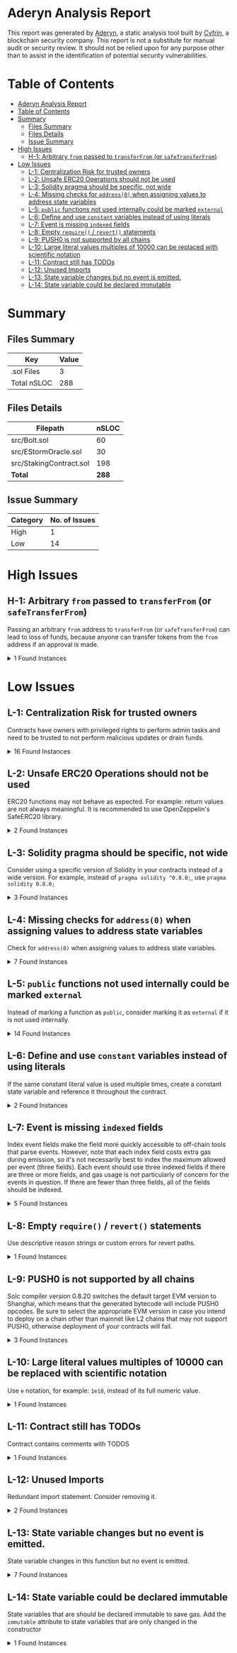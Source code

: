 # Aderyn Analysis Report

This report was generated by [Aderyn](https://github.com/Cyfrin/aderyn), a static analysis tool built by [Cyfrin](https://cyfrin.io), a blockchain security company. This report is not a substitute for manual audit or security review. It should not be relied upon for any purpose other than to assist in the identification of potential security vulnerabilities.
# Table of Contents

- [Aderyn Analysis Report](#aderyn-analysis-report)
- [Table of Contents](#table-of-contents)
- [Summary](#summary)
	- [Files Summary](#files-summary)
	- [Files Details](#files-details)
	- [Issue Summary](#issue-summary)
- [High Issues](#high-issues)
	- [H-1: Arbitrary `from` passed to `transferFrom` (or `safeTransferFrom`)](#h-1-arbitrary-from-passed-to-transferfrom-or-safetransferfrom)
- [Low Issues](#low-issues)
	- [L-1: Centralization Risk for trusted owners](#l-1-centralization-risk-for-trusted-owners)
	- [L-2: Unsafe ERC20 Operations should not be used](#l-2-unsafe-erc20-operations-should-not-be-used)
	- [L-3: Solidity pragma should be specific, not wide](#l-3-solidity-pragma-should-be-specific-not-wide)
	- [L-4: Missing checks for `address(0)` when assigning values to address state variables](#l-4-missing-checks-for-address0-when-assigning-values-to-address-state-variables)
	- [L-5: `public` functions not used internally could be marked `external`](#l-5-public-functions-not-used-internally-could-be-marked-external)
	- [L-6: Define and use `constant` variables instead of using literals](#l-6-define-and-use-constant-variables-instead-of-using-literals)
	- [L-7: Event is missing `indexed` fields](#l-7-event-is-missing-indexed-fields)
	- [L-8: Empty `require()` / `revert()` statements](#l-8-empty-require--revert-statements)
	- [L-9: PUSH0 is not supported by all chains](#l-9-push0-is-not-supported-by-all-chains)
	- [L-10: Large literal values multiples of 10000 can be replaced with scientific notation](#l-10-large-literal-values-multiples-of-10000-can-be-replaced-with-scientific-notation)
	- [L-11: Contract still has TODOs](#l-11-contract-still-has-todos)
	- [L-12: Unused Imports](#l-12-unused-imports)
	- [L-13: State variable changes but no event is emitted.](#l-13-state-variable-changes-but-no-event-is-emitted)
	- [L-14: State variable could be declared immutable](#l-14-state-variable-could-be-declared-immutable)


# Summary

## Files Summary

| Key | Value |
| --- | --- |
| .sol Files | 3 |
| Total nSLOC | 288 |


## Files Details

| Filepath | nSLOC |
| --- | --- |
| src/Bolt.sol | 60 |
| src/EStormOracle.sol | 30 |
| src/StakingContract.sol | 198 |
| **Total** | **288** |


## Issue Summary

| Category | No. of Issues |
| --- | --- |
| High | 1 |
| Low | 14 |


# High Issues

## H-1: Arbitrary `from` passed to `transferFrom` (or `safeTransferFrom`)

Passing an arbitrary `from` address to `transferFrom` (or `safeTransferFrom`) can lead to loss of funds, because anyone can transfer tokens from the `from` address if an approval is made.  

<details><summary>1 Found Instances</summary>


- Found in src/StakingContract.sol [Line: 94](src/StakingContract.sol#L94)

	```solidity
	        SafeERC20.safeTransferFrom(
	```

</details>



# Low Issues

## L-1: Centralization Risk for trusted owners

Contracts have owners with privileged rights to perform admin tasks and need to be trusted to not perform malicious updates or drain funds.

<details><summary>16 Found Instances</summary>


- Found in src/Bolt.sol [Line: 14](src/Bolt.sol#L14)

	```solidity
	contract Bolt is ERC20, ERC20Burnable, ERC20Pausable, Ownable, ERC20Permit, ERC20Capped {
	```

- Found in src/Bolt.sol [Line: 37](src/Bolt.sol#L37)

	```solidity
	    function pause() public onlyOwner {
	```

- Found in src/Bolt.sol [Line: 41](src/Bolt.sol#L41)

	```solidity
	    function unpause() public onlyOwner {
	```

- Found in src/Bolt.sol [Line: 45](src/Bolt.sol#L45)

	```solidity
	    function mint(address to, uint256 amount) public onlyOwner {
	```

- Found in src/Bolt.sol [Line: 64](src/Bolt.sol#L64)

	```solidity
	    function setStakingContract(address _addr) public onlyOwner() {
	```

- Found in src/EStormOracle.sol [Line: 7](src/EStormOracle.sol#L7)

	```solidity
	contract EStormOracle is Ownable {
	```

- Found in src/EStormOracle.sol [Line: 22](src/EStormOracle.sol#L22)

	```solidity
	  function updatePool(bytes32 _pid, int256 _dept, bool _isActive) public onlyOwner() {
	```

- Found in src/EStormOracle.sol [Line: 35](src/EStormOracle.sol#L35)

	```solidity
	  function setStakingContract(address _addr) public onlyOwner {
	```

- Found in src/StakingContract.sol [Line: 13](src/StakingContract.sol#L13)

	```solidity
	contract StakingContract is Pausable, Ownable {
	```

- Found in src/StakingContract.sol [Line: 58](src/StakingContract.sol#L58)

	```solidity
	    ) external onlyOwner {
	```

- Found in src/StakingContract.sol [Line: 225](src/StakingContract.sol#L225)

	```solidity
	    function addGame(string memory _game) external onlyOwner {
	```

- Found in src/StakingContract.sol [Line: 229](src/StakingContract.sol#L229)

	```solidity
	    function setOracle(EStormOracle _oracle) external onlyOwner {
	```

- Found in src/StakingContract.sol [Line: 233](src/StakingContract.sol#L233)

	```solidity
	    function setDevAddress(address _addr) external onlyOwner {
	```

- Found in src/StakingContract.sol [Line: 237](src/StakingContract.sol#L237)

	```solidity
	    function setDevFee(uint8 _newFee) external onlyOwner {
	```

- Found in src/StakingContract.sol [Line: 241](src/StakingContract.sol#L241)

	```solidity
	    function pause() public onlyOwner {
	```

- Found in src/StakingContract.sol [Line: 245](src/StakingContract.sol#L245)

	```solidity
	    function unpause() public onlyOwner {
	```

</details>



## L-2: Unsafe ERC20 Operations should not be used

ERC20 functions may not behave as expected. For example: return values are not always meaningful. It is recommended to use OpenZeppelin's SafeERC20 library.

<details><summary>2 Found Instances</summary>


- Found in src/StakingContract.sol [Line: 123](src/StakingContract.sol#L123)

	```solidity
	        bolt.transfer(devaddr, fee);
	```

- Found in src/StakingContract.sol [Line: 124](src/StakingContract.sol#L124)

	```solidity
	        bolt.transfer(_msgSender(), _amount);
	```

</details>



## L-3: Solidity pragma should be specific, not wide

Consider using a specific version of Solidity in your contracts instead of a wide version. For example, instead of `pragma solidity ^0.8.0;`, use `pragma solidity 0.8.0;`

<details><summary>3 Found Instances</summary>


- Found in src/Bolt.sol [Line: 3](src/Bolt.sol#L3)

	```solidity
	pragma solidity ^0.8.22;
	```

- Found in src/EStormOracle.sol [Line: 3](src/EStormOracle.sol#L3)

	```solidity
	pragma solidity ^0.8.22;
	```

- Found in src/StakingContract.sol [Line: 3](src/StakingContract.sol#L3)

	```solidity
	pragma solidity ^0.8.22;
	```

</details>



## L-4: Missing checks for `address(0)` when assigning values to address state variables

Check for `address(0)` when assigning values to address state variables.

<details><summary>7 Found Instances</summary>


- Found in src/Bolt.sol [Line: 27](src/Bolt.sol#L27)

	```solidity
	        messageSigner = _messageSigner;
	```

- Found in src/Bolt.sol [Line: 65](src/Bolt.sol#L65)

	```solidity
	        stakingContract = _addr;
	```

- Found in src/EStormOracle.sol [Line: 36](src/EStormOracle.sol#L36)

	```solidity
	    stakingContract = _addr;
	```

- Found in src/StakingContract.sol [Line: 50](src/StakingContract.sol#L50)

	```solidity
	        oracle = _oracle;
	```

- Found in src/StakingContract.sol [Line: 51](src/StakingContract.sol#L51)

	```solidity
	        devaddr = _devaddr;
	```

- Found in src/StakingContract.sol [Line: 230](src/StakingContract.sol#L230)

	```solidity
	        oracle = _oracle;
	```

- Found in src/StakingContract.sol [Line: 234](src/StakingContract.sol#L234)

	```solidity
	        devaddr = _addr;
	```

</details>



## L-5: `public` functions not used internally could be marked `external`

Instead of marking a function as `public`, consider marking it as `external` if it is not used internally.

<details><summary>14 Found Instances</summary>


- Found in src/Bolt.sol [Line: 30](src/Bolt.sol#L30)

	```solidity
	    function mintWithMessage(bytes32 _hash, uint256 _amount, uint256 _nonce, bytes memory _signature) public {
	```

- Found in src/Bolt.sol [Line: 37](src/Bolt.sol#L37)

	```solidity
	    function pause() public onlyOwner {
	```

- Found in src/Bolt.sol [Line: 41](src/Bolt.sol#L41)

	```solidity
	    function unpause() public onlyOwner {
	```

- Found in src/Bolt.sol [Line: 45](src/Bolt.sol#L45)

	```solidity
	    function mint(address to, uint256 amount) public onlyOwner {
	```

- Found in src/Bolt.sol [Line: 52](src/Bolt.sol#L52)

	```solidity
	    function safeEBoltTransfer(address _to, uint256 _amount) public {
	```

- Found in src/Bolt.sol [Line: 64](src/Bolt.sol#L64)

	```solidity
	    function setStakingContract(address _addr) public onlyOwner() {
	```

- Found in src/EStormOracle.sol [Line: 22](src/EStormOracle.sol#L22)

	```solidity
	  function updatePool(bytes32 _pid, int256 _dept, bool _isActive) public onlyOwner() {
	```

- Found in src/EStormOracle.sol [Line: 29](src/EStormOracle.sol#L29)

	```solidity
	  function lockPool(bytes32 _pid) public {
	```

- Found in src/EStormOracle.sol [Line: 35](src/EStormOracle.sol#L35)

	```solidity
	  function setStakingContract(address _addr) public onlyOwner {
	```

- Found in src/StakingContract.sol [Line: 103](src/StakingContract.sol#L103)

	```solidity
	    function withdraw(bytes32 _pid, uint256 _amount) public {
	```

- Found in src/StakingContract.sol [Line: 129](src/StakingContract.sol#L129)

	```solidity
	    function convertToAssets(
	```

- Found in src/StakingContract.sol [Line: 221](src/StakingContract.sol#L221)

	```solidity
	    function getPool(bytes32 _pid) public view returns (PoolInfo memory) {
	```

- Found in src/StakingContract.sol [Line: 241](src/StakingContract.sol#L241)

	```solidity
	    function pause() public onlyOwner {
	```

- Found in src/StakingContract.sol [Line: 245](src/StakingContract.sol#L245)

	```solidity
	    function unpause() public onlyOwner {
	```

</details>



## L-6: Define and use `constant` variables instead of using literals

If the same constant literal value is used multiple times, create a constant state variable and reference it throughout the contract.

<details><summary>2 Found Instances</summary>


- Found in src/StakingContract.sol [Line: 147](src/StakingContract.sol#L147)

	```solidity
	                pool.totalShares + 10 ** bolt.decimals(),
	```

- Found in src/StakingContract.sol [Line: 170](src/StakingContract.sol#L170)

	```solidity
	                pool.totalShares + 10 ** bolt.decimals(),
	```

</details>



## L-7: Event is missing `indexed` fields

Index event fields make the field more quickly accessible to off-chain tools that parse events. However, note that each index field costs extra gas during emission, so it's not necessarily best to index the maximum allowed per event (three fields). Each event should use three indexed fields if there are three or more fields, and gas usage is not particularly of concern for the events in question. If there are fewer than three fields, all of the fields should be indexed.

<details><summary>5 Found Instances</summary>


- Found in src/Bolt.sol [Line: 15](src/Bolt.sol#L15)

	```solidity
	    event MintWithMessage(address to, bytes32 hashUsed, bytes signatureUsed, uint256 amountMinted, uint256 nonceUsed);
	```

- Found in src/EStormOracle.sol [Line: 8](src/EStormOracle.sol#L8)

	```solidity
	  event PoolUpdated(bytes32 pid, int256 dept, bool isActive, uint256 lastRewardUpdate);
	```

- Found in src/StakingContract.sol [Line: 16](src/StakingContract.sol#L16)

	```solidity
	    event PoolCreated(
	```

- Found in src/StakingContract.sol [Line: 23](src/StakingContract.sol#L23)

	```solidity
	    event Deposit(address staker, uint256 amount, bytes32 pid);
	```

- Found in src/StakingContract.sol [Line: 24](src/StakingContract.sol#L24)

	```solidity
	    event Withdraw(address staker, uint256 amount, uint256 fee, bytes32 pid);
	```

</details>



## L-8: Empty `require()` / `revert()` statements

Use descriptive reason strings or custom errors for revert paths.

<details><summary>1 Found Instances</summary>


- Found in src/EStormOracle.sol [Line: 30](src/EStormOracle.sol#L30)

	```solidity
	    require(msg.sender == stakingContract);
	```

</details>



## L-9: PUSH0 is not supported by all chains

Solc compiler version 0.8.20 switches the default target EVM version to Shanghai, which means that the generated bytecode will include PUSH0 opcodes. Be sure to select the appropriate EVM version in case you intend to deploy on a chain other than mainnet like L2 chains that may not support PUSH0, otherwise deployment of your contracts will fail.

<details><summary>3 Found Instances</summary>


- Found in src/Bolt.sol [Line: 3](src/Bolt.sol#L3)

	```solidity
	pragma solidity ^0.8.22;
	```

- Found in src/EStormOracle.sol [Line: 3](src/EStormOracle.sol#L3)

	```solidity
	pragma solidity ^0.8.22;
	```

- Found in src/StakingContract.sol [Line: 3](src/StakingContract.sol#L3)

	```solidity
	pragma solidity ^0.8.22;
	```

</details>



## L-10: Large literal values multiples of 10000 can be replaced with scientific notation

Use `e` notation, for example: `1e18`, instead of its full numeric value.

<details><summary>1 Found Instances</summary>


- Found in src/Bolt.sol [Line: 26](src/Bolt.sol#L26)

	```solidity
	        _mint(address(this), 15_000_000_000 * 10 ** decimals());
	```

</details>



## L-11: Contract still has TODOs

Contract contains comments with TODOS

<details><summary>1 Found Instances</summary>


- Found in src/StakingContract.sol [Line: 13](src/StakingContract.sol#L13)

	```solidity
	contract StakingContract is Pausable, Ownable {
	```

</details>



## L-12: Unused Imports

Redundant import statement. Consider removing it.

<details><summary>2 Found Instances</summary>


- Found in src/Bolt.sol [Line: 11](src/Bolt.sol#L11)

	```solidity
	import {console} from "forge-std/console.sol";
	```

- Found in src/StakingContract.sol [Line: 9](src/StakingContract.sol#L9)

	```solidity
	import {console} from "forge-std/console.sol";
	```

</details>



## L-13: State variable changes but no event is emitted.

State variable changes in this function but no event is emitted.

<details><summary>7 Found Instances</summary>


- Found in src/Bolt.sol [Line: 64](src/Bolt.sol#L64)

	```solidity
	    function setStakingContract(address _addr) public onlyOwner() {
	```

- Found in src/EStormOracle.sol [Line: 29](src/EStormOracle.sol#L29)

	```solidity
	  function lockPool(bytes32 _pid) public {
	```

- Found in src/EStormOracle.sol [Line: 35](src/EStormOracle.sol#L35)

	```solidity
	  function setStakingContract(address _addr) public onlyOwner {
	```

- Found in src/StakingContract.sol [Line: 225](src/StakingContract.sol#L225)

	```solidity
	    function addGame(string memory _game) external onlyOwner {
	```

- Found in src/StakingContract.sol [Line: 229](src/StakingContract.sol#L229)

	```solidity
	    function setOracle(EStormOracle _oracle) external onlyOwner {
	```

- Found in src/StakingContract.sol [Line: 233](src/StakingContract.sol#L233)

	```solidity
	    function setDevAddress(address _addr) external onlyOwner {
	```

- Found in src/StakingContract.sol [Line: 237](src/StakingContract.sol#L237)

	```solidity
	    function setDevFee(uint8 _newFee) external onlyOwner {
	```

</details>



## L-14: State variable could be declared immutable

State variables that are should be declared immutable to save gas. Add the `immutable` attribute to state variables that are only changed in the constructor

<details><summary>1 Found Instances</summary>


- Found in src/Bolt.sol [Line: 20](src/Bolt.sol#L20)

	```solidity
	    address messageSigner;
	```

</details>



